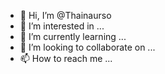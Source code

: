 - 👋 Hi, I’m @Thainaurso
- 👀 I’m interested in ...
- 🌱 I’m currently learning ...
- 💞️ I’m looking to collaborate on ...
- 📫 How to reach me ...

<!---
Thainaurso/Thainaurso is a ✨ special ✨ repository because its `README.md` (this file) appears on your GitHub profile.
You can click the Preview link to take a look at your changes.
--->
